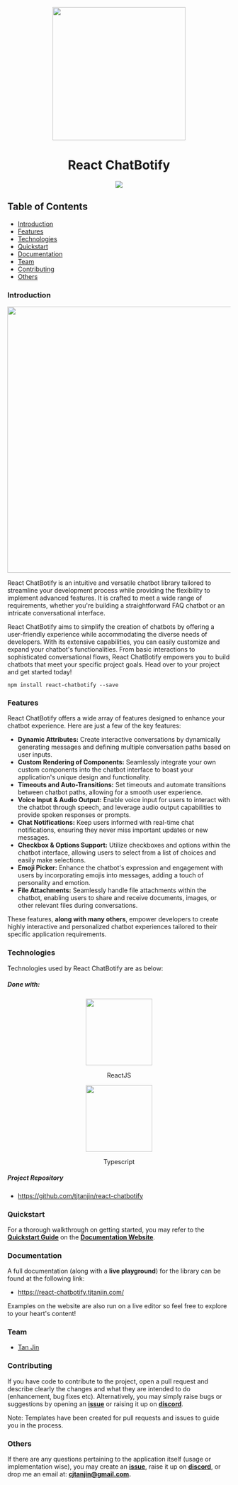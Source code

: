 <p align="center">
  <img width="300px" src="https://raw.githubusercontent.com/tjtanjin/react-chatbotify/main/src/assets/logo.png" />
  <h1 align="center">React ChatBotify</h1>
</p>

<p align="center">
  <a href="https://github.com/tjtanjin/react-chatbotify/actions"> <img src="https://github.com/tjtanjin/react-chatbotify/actions/workflows/build_and_test.yml/badge.svg" /> </a>
</p>

## Table of Contents
* [Introduction](#introduction)
* [Features](#features)
* [Technologies](#technologies)
* [Quickstart](#quickstart)
* [Documentation](#documentation)
* [Team](#team)
* [Contributing](#contributing)
* [Others](#others)

### Introduction

<p align="center">
  <img height="600px" src="https://raw.githubusercontent.com/tjtanjin/react-chatbotify/main/src/assets/demo.png" />
</p>

React ChatBotify is an intuitive and versatile chatbot library tailored to streamline your development process while providing the flexibility to implement advanced features. It is crafted to meet a wide range of requirements, whether you're building a straightforward FAQ chatbot or an intricate conversational interface.

React ChatBotify aims to simplify the creation of chatbots by offering a user-friendly experience while accommodating the diverse needs of developers. With its extensive capabilities, you can easily customize and expand your chatbot's functionalities. From basic interactions to sophisticated conversational flows, React ChatBotify empowers you to build chatbots that meet your specific project goals. Head over to your project and get started today!

`npm install react-chatbotify --save`

### Features

React ChatBotify offers a wide array of features designed to enhance your chatbot experience. Here are just a few of the key features:

- **Dynamic Attributes:** Create interactive conversations by dynamically generating messages and defining multiple conversation paths based on user inputs.
- **Custom Rendering of Components:** Seamlessly integrate your own custom components into the chatbot interface to boast your application's unique design and functionality.
- **Timeouts and Auto-Transitions:** Set timeouts and automate transitions between chatbot paths, allowing for a smooth user experience.
- **Voice Input & Audio Output:** Enable voice input for users to interact with the chatbot through speech, and leverage audio output capabilities to provide spoken responses or prompts.
- **Chat Notifications:** Keep users informed with real-time chat notifications, ensuring they never miss important updates or new messages.
- **Checkbox & Options Support:** Utilize checkboxes and options within the chatbot interface, allowing users to select from a list of choices and easily make selections.
- **Emoji Picker:** Enhance the chatbot's expression and engagement with users by incorporating emojis into messages, adding a touch of personality and emotion.
- **File Attachments:** Seamlessly handle file attachments within the chatbot, enabling users to share and receive documents, images, or other relevant files during conversations.

These features, **along with many others**, empower developers to create highly interactive and personalized chatbot experiences tailored to their specific application requirements.

### Technologies
Technologies used by React ChatBotify are as below:
##### Done with:

<p align="center">
  <img height="150" width="150" src="https://upload.wikimedia.org/wikipedia/commons/thumb/a/a7/React-icon.svg/2300px-React-icon.svg.png" />
</p>
<p align="center">
ReactJS
</p>
<p align="center">
  <img height="150" width="150" src="https://upload.wikimedia.org/wikipedia/commons/thumb/4/4c/Typescript_logo_2020.svg/2048px-Typescript_logo_2020.svg.png" />
</p>
<p align="center">
Typescript
</p>

##### Project Repository
- https://github.com/tjtanjin/react-chatbotify

### Quickstart
For a thorough walkthrough on getting started, you may refer to the [**Quickstart Guide**](https://react-chatbotify.tjtanjin.com/docs/introduction/quickstart/) on the [**Documentation Website**](https://react-chatbotify.tjtanjin.com/).

### Documentation
A full documentation (along with a **live playground**) for the library can be found at the following link:

- https://react-chatbotify.tjtanjin.com/

Examples on the website are also run on a live editor so feel free to explore to your heart's content!

### Team
* [Tan Jin](https://github.com/tjtanjin)

### Contributing
If you have code to contribute to the project, open a pull request and describe clearly the changes and what they are intended to do (enhancement, bug fixes etc). Alternatively, you may simply raise bugs or suggestions by opening an [**issue**](https://github.com/tjtanjin/react-chatbotify/issues) or raising it up on [**discord**](https://discord.gg/NsKQwKydN9).

Note: Templates have been created for pull requests and issues to guide you in the process.

### Others
If there are any questions pertaining to the application itself (usage or implementation wise), you may create an [**issue**](https://github.com/tjtanjin/react-chatbotify/issues), raise it up on [**discord**](https://discord.gg/NsKQwKydN9), or drop me an email at: **cjtanjin@gmail.com.**

